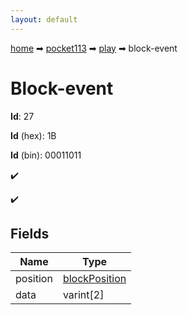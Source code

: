 ```yaml
---
layout: default
---
```


[home](/) ➡ [pocket113](/protocol/pocket113) ➡ [play](/protocol/pocket113/play) ➡ block-event

# Block-event

**Id**: 27

**Id** (hex): 1B

**Id** (bin): 00011011

✔️

✔️

## Fields

Name | Type
---|---
position | [blockPosition](/protocol/pocket113/types/block-position)
data | varint[2]

